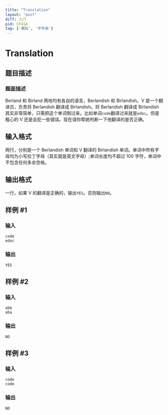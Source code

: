 ```yaml
---
title: "Translation"
layout: "post"
diff: 入门
pid: CF41A
tag: ['模拟', '字符串']
---
```


# Translation

## 题目描述

### 题面描述

Berland 和 Birland 两地均有各自的语言，Berlandish 和 Birlandish。V 是一个翻译员，负责将 Berlandish 翻译成 Birlandish。将 Berlandish 翻译成 Birlandish 其实非常简单，只需把这个单词倒过来。比如单词`code`翻译过来就是`edoc`。但是粗心的 V 还是会犯一些错误。现在请你帮她判断一下他翻译的是否正确。

## 输入格式

两行，分别是一个 Berlandish 单词和 V 翻译的 Birlandish 单词。单词中所有字母均为小写拉丁字母（其实就是英文字母）;单词长度均不超过 $100$ 字符，单词中不包含任何多余空格。

## 输出格式

一行，如果 V 的翻译是正确的，输出`YES`。否则输出`NO`。

## 样例 #1

### 输入

```
code
edoc

```

### 输出

```
YES

```

## 样例 #2

### 输入

```
abb
aba

```

### 输出

```
NO

```

## 样例 #3

### 输入

```
code
code

```

### 输出

```
NO

```

